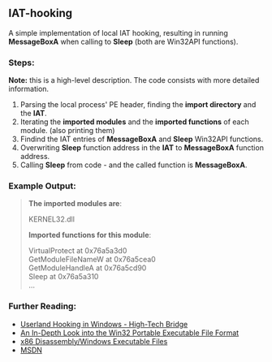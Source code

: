 ## IAT-hooking
A simple implementation of local IAT hooking, resulting in running **MessageBoxA** when calling to **Sleep** (both are Win32API functions).  

### Steps:  
**Note:** this is a high-level description. The code consists with more detailed information.

1. Parsing the local process' PE header, finding the **import directory** and the **IAT**.
2. Iterating the **imported modules** and the **imported functions** of each module. (also printing them)
3. Findind the IAT entries of **MessageBoxA** and **Sleep** Win32API functions.
4. Overwriting **Sleep** function address in the **IAT** to **MessageBoxA** function address.
5. Calling **Sleep** from code - and the called function is **MessageBoxA**.

### Example Output:
>**The imported modules are**:
>
>KERNEL32.dll  
>
>**Imported functions for this module**:  
>
>
>
>VirtualProtect at 0x76a5a3d0  
>GetModuleFileNameW at 0x76a5cea0  
>GetModuleHandleA at 0x76a5cd90  
>Sleep at 0x76a5a310  
>...  

### Further Reading:  
- [Userland Hooking in Windows - High-Tech Bridge](https://www.htbridge.com/whitepaper/Userland%20Hooking%20in%20Windows.pdf)
- [An In-Depth Look into the Win32 Portable Executable File Format](http://www.delphibasics.info/home/delphibasicsarticles/anin-depthlookintothewin32portableexecutablefileformat-part1)
- [x86 Disassembly/Windows Executable Files](https://en.wikibooks.org/wiki/X86_Disassembly/Windows_Executable_Files)
- [MSDN](https://developer.microsoft.com/en-us/windows/desktop/develop)